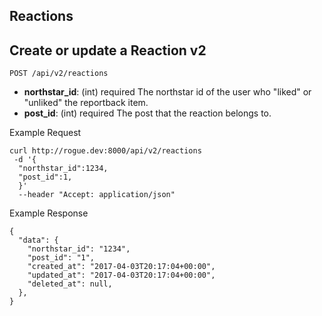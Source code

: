 ## Reactions

## Create or update a Reaction v2

```
POST /api/v2/reactions
```

- **northstar_id**: (int) required
  The northstar id of the user who "liked" or "unliked" the reportback item.
- **post_id**: (int) required
  The post that the reaction belongs to.

Example Request

```
curl http://rogue.dev:8000/api/v2/reactions
 -d '{
  "northstar_id":1234,
  "post_id":1,
  }'
  --header "Accept: application/json"
```

Example Response

```
{
  "data": {
    "northstar_id": "1234",
    "post_id": "1",
    "created_at": "2017-04-03T20:17:04+00:00",
    "updated_at": "2017-04-03T20:17:04+00:00",
    "deleted_at": null,
  },
}
```
